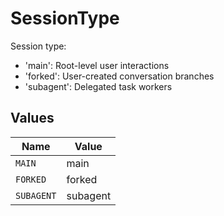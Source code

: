 # SessionType

Session type:
- 'main': Root-level user interactions
- 'forked': User-created conversation branches
- 'subagent': Delegated task workers


## Values

| Name       | Value      |
| ---------- | ---------- |
| `MAIN`     | main       |
| `FORKED`   | forked     |
| `SUBAGENT` | subagent   |